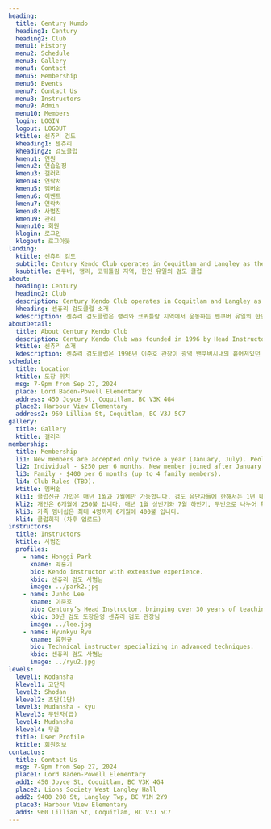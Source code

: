 ```yaml
---
heading:
  title: Century Kumdo
  heading1: Century
  heading2: Club
  menu1: History
  menu2: Schedule
  menu3: Gallery
  menu4: Contact
  menu5: Membership
  menu6: Events
  menu7: Contact Us
  menu8: Instructors
  menu9: Admin
  menu10: Members
  login: LOGIN
  logout: LOGOUT
  ktitle: 센츄리 검도
  kheading1: 센츄리
  kheading2: 검도클럽
  kmenu1: 연원
  kmenu2: 연습일정
  kmenu3: 갤러리
  kmenu4: 연락처
  kmenu5: 멤버쉽
  kmenu6: 이벤트
  kmenu7: 연락처
  kmenu8: 사범진
  kmenu9: 관리
  kmenu10: 회원
  klogin: 로그인
  klogout: 로그아웃
landing:
  ktitle: 센츄리 검도
  subtitle: Century Kendo Club operates in Coquitlam and Langley as the only Korean Community-based Kendo Club in British Columbia.
  ksubtitle: 밴쿠버, 랭리, 코퀴틀람 지역, 한인 유일의 검도 클럽
about:
  heading1: Century
  heading2: Club
  description: Century Kendo Club operates in Coquitlam and Langley as the only Korean Community-based Kendo Club in British Columbia.  The Club specializes in Kendo, operates as a non-profit organization that allows the club to offer lessons at an affordable rate (family discount available), houses some of the best instructors, and all classes are run in Korean.  Kendo is great for self-development, fitness and more regardless of your age or gender.  Start today at Century Kendo Club!
  kheading: 센츄리 검도클럽 소개
  kdescription: 센츄리 검도클럽은 랭리와 코퀴틀람 지역에서 운동하는 밴쿠버 유일의 한인 검도 클럽입니다. 센츄리 검도클럽은 여타 다른 종목의 무술 단체와 달리 공식 비 영리 단체로, 선수 출신으로 구성된 우수한 지도자분들이 무보수로 봉사하고 있어, 확실히 저렴한 가격에 검도를 배울 수 있는 기회를 제공합니다. 캐나다에 있는 다른 검도 도장과 달리, 모든 수업은 한국어로 진행되어 굳이 일본어와 영어를 병행 할 필요가 없습니다. 특별한 가족할인이 있어 많은 수의 회원들이 가족 중심으로 수련하고 있으며, 검도는 남녀노소 가리지 않고 배울 수 있는 운동이라, 나이와 성별에 관계없이 다양한 회원들이 함께 검도를 수련하고 있습니다. 항상 하고 싶었던 검도! 지금 바로 시작하세요!
aboutDetail:
  title: About Century Kendo Club
  description: Century Kendo Club was founded in 1996 by Head Instructor Junho Lee. He hoped to bring the Korean Community together through Kendo, and it still continues to grow in Coquitlam and Langley, BC, Canada. still continues today.  Under his leadership, the club practices Kendo that he learned growing in South Korea, as well as that of the Canada Kendo Federation (CKF).  The club is currently known to be the only Korean Kendo Club in British Columbia and continues to act as an integral part of the Korean community in BC.  Our practices take place in Coquitlam and Langley. Please visit Contact Us for more information.  We are a proud member of the British Columbia Kendo Federation (BCKF) (https://bckf.ca/) and the Canada Kendo Federation (CKF) (https://kendo-canada.com/).
  ktitle: 센츄리 소개
  kdescription: 센츄리 검도클럽은 1996년 이준호 관장이 광역 밴쿠버시내의 흩어져있던 한인 검도인들을 규합하여 클럽을 창설한것으로 시작하여 현재까지 코퀴틀람과 랭리지역에서 명맥을 이어오고 있습니다. 이준호 관장의 신념에 따라 센츄리 검도클럽은 한국 대한검도회의 검리와 정신, 캐나다 검도연맹의 이념을 적절히 조화시켜 계속 발전해왔습니다. 현재는 광역 밴쿠버시내의 유일한 한인 검도 클럽으로써 비씨주 한인사회에 기여하며 수련에 매진하고 있습니다.
schedule:
  title: Location
  ktitle: 도장 위치
  msg: 7-9pm from Sep 27, 2024
  place: Lord Baden-Powell Elementary
  address: 450 Joyce St, Coquitlam, BC V3K 4G4
  place2: Harbour View Elementary
  address2: 960 Lillian St, Coquitlam, BC V3J 5C7
gallery:
  title: Gallery
  ktitle: 갤러리
membership:
  title: Membership
  li1: New members are accepted only twice a year (January, July). Peole who have achieved a certain ranks (yudansha) may join at any time of the year.
  li2: Individual - $250 per 6 months. New member joined after January (Feb-Jun) will have a prorated payment.
  li3: Family - $400 per 6 months (up to 4 family members).
  li4: Club Rules (TBD).
  ktitle: 멤버쉽
  kli1: 클럽신규 가입은 매년 1월과 7월에만 가능합니다. 검도 유단자들에 한해서는 1년 내내 상시 모집을 합니다.
  kli2: 개인은 6개월에 250불 입니다. 매년 1월 상빈기와 7월 하반기, 두번으로 나누어 획일적으로 유지하는 방식을 택해 운영중입니다. 1월 이후에 (2월-6월 사이) 들어오신 신규회원 분들은 따로 연락드려 조정된 회비로 안내해드립니다.
  kli3: 가족 멤버쉽은 최대 4명까지 6개월에 400불 입니다.
  kli4: 클럽회칙 (차후 업로드)
instructors:
  title: Instructors
  ktitle: 사범진
  profiles:
    - name: Honggi Park
      kname: 박홍기
      bio: Kendo instructor with extensive experience.
      kbio: 센츄리 검도 사범님
      image: ../park2.jpg
    - name: Junho Lee
      kname: 이준호
      bio: Century’s Head Instructor, bringing over 30 years of teaching experience.
      kbio: 30년 검도 도장운영 센츄리 검도 관장님
      image: ../lee.jpg
    - name: Hyunkyu Ryu
      kname: 류현규
      bio: Technical instructor specializing in advanced techniques.
      kbio: 센츄리 검도 사범님
      image: ../ryu2.jpg
levels:
  level1: Kodansha
  klevel1: 고단자
  level2: Shodan
  klevel2: 초단(1단)
  level3: Mudansha - kyu
  klevel3: 무단자(급)
  level4: Mudansha
  klevel4: 무급
  title: User Profile
  ktitle: 회원정보
contactus:
  title: Contact Us
  msg: 7-9pm from Sep 27, 2024
  place1: Lord Baden-Powell Elementary
  add1: 450 Joyce St, Coquitlam, BC V3K 4G4
  place2: Lions Society West Langley Hall
  add2: 9400 208 St, Langley Twp, BC V1M 2Y9
  place3: Harbour View Elementary
  add3: 960 Lillian St, Coquitlam, BC V3J 5C7
---
```

